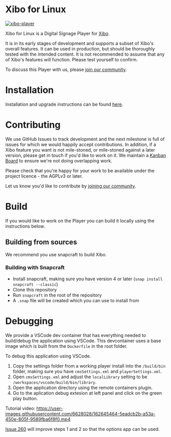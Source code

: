 # Xibo for Linux
[![xibo-player](https://snapcraft.io/xibo-player/badge.svg)](https://snapcraft.io/xibo-player)

Xibo for Linux is a Digital Signage Player for [Xibo](https://xibo.org.uk).

It is in its early stages of development and supports a subset of Xibo's overall features. It can be used in production, but should be thoroughly tested with the intended content. It is not recommended to assume that any of Xibo's features will function. Please test yourself to confirm.

To discuss this Player with us, please [join our community](https://community.xibo.org.uk/c/support/linux-player).



# Installation

Installation and upgrade instructions can be found [here](https://xibo.org.uk/docs/setup/xibo-for-linux-installation).



# Contributing

We use GitHub Issues to track development and the next milestone is full of issues for which we would happily accept contributions. In addition, if a Xibo feature you want is not mile-stoned, or mile-stoned against a later version, please get in touch if you'd like to work on it. We maintain a [Kanban Board](https://github.com/xibosignage/xibo-linux/projects/1) to ensure we're not doing overlapping work.

Please check that you're happy for your work to be available under the project licence - the AGPLv3 or later.

Let us know you'd like to contribute by [joining our community](https://community.xibo.org.uk/c/support/linux-player).


# Build
If you would like to work on the Player you can build it locally using the instructions below.

## Building from sources
We recommend you use snapcraft to build Xibo.

### Building with Snapcraft

- Install snapcraft, making sure you have version 4 or later (`snap install snapcraft --classic`)
- Clone this repository
- Run `snapcraft` in the root of the repository
- A `.snap` file will be created which you can use to install from


# Debugging
We provide a VSCode dev container that has everything needed to build/debug the application using VSCode. This devcontainer uses a base image which is built from the `Dockerfile` in the root folder.

To debug this application using VSCode.

1. Copy the settings folder from a working player install into the `/build/bin` folder, making sure you have `cmsSettings.xml` and `playerSettings.xml`. 
2. Open `cmsSettings.xml` and adjust the `localLibrary` setting to be `/workspaces/vscode/build/bin/library`.
3. Open the application directory using the remote containers plugin.
4. Go to the aplication debug extesion at left panel and click on the green play button.

Tutorial video: https://user-images.githubusercontent.com/6628028/162645464-5eadcb2b-a53a-450e-805f-9589fba6f8f0.mp4

[Issue 260](https://github.com/xibosignage/xibo-linux/issues/260) will improve steps 1 and 2 so that the options app can be used.
